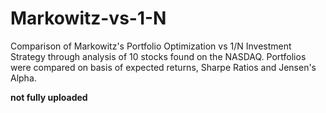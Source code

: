 # Markowitz-vs-1-N

Comparison of Markowitz's Portfolio Optimization vs 1/N Investment Strategy through analysis of 10 stocks found on the NASDAQ.
Portfolios were compared on basis of expected returns, Sharpe Ratios and Jensen's Alpha.

**not fully uploaded**
